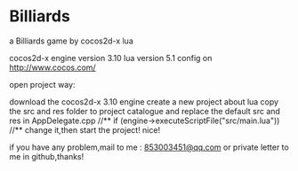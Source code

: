 # Billiards
a Billiards game by cocos2d-x lua

cocos2d-x engine version 3.10
lua version 5.1
config on http://www.cocos.com/

open project way:

download the cocos2d-x 3.10 engine
create a new project about lua
copy the src and res folder to project catalogue and replace the default src and res
in AppDelegate.cpp
//**
if (engine->executeScriptFile("src/main.lua"))
//**
change it,then start the project!
nice!

if you have any problem,mail to me : 853003451@qq.com
or private letter to me in github,thanks!
